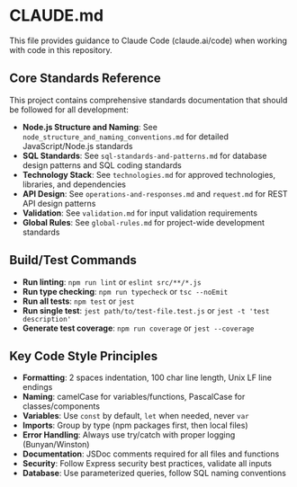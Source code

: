 # CLAUDE.md

This file provides guidance to Claude Code (claude.ai/code) when working with code in this repository.

## Core Standards Reference

This project contains comprehensive standards documentation that should be followed for all development:

- **Node.js Structure and Naming**: See `node_structure_and_naming_conventions.md` for detailed JavaScript/Node.js standards
- **SQL Standards**: See `sql-standards-and-patterns.md` for database design patterns and SQL coding standards
- **Technology Stack**: See `technologies.md` for approved technologies, libraries, and dependencies
- **API Design**: See `operations-and-responses.md` and `request.md` for REST API design patterns
- **Validation**: See `validation.md` for input validation requirements
- **Global Rules**: See `global-rules.md` for project-wide development standards

## Build/Test Commands

- **Run linting**: `npm run lint` or `eslint src/**/*.js`
- **Run type checking**: `npm run typecheck` or `tsc --noEmit`
- **Run all tests**: `npm test` or `jest`
- **Run single test**: `jest path/to/test-file.test.js` or `jest -t 'test description'`
- **Generate test coverage**: `npm run coverage` or `jest --coverage`

## Key Code Style Principles

- **Formatting**: 2 spaces indentation, 100 char line length, Unix LF line endings
- **Naming**: camelCase for variables/functions, PascalCase for classes/components
- **Variables**: Use `const` by default, `let` when needed, never `var`
- **Imports**: Group by type (npm packages first, then local files)
- **Error Handling**: Always use try/catch with proper logging (Bunyan/Winston)
- **Documentation**: JSDoc comments required for all files and functions
- **Security**: Follow Express security best practices, validate all inputs
- **Database**: Use parameterized queries, follow SQL naming conventions